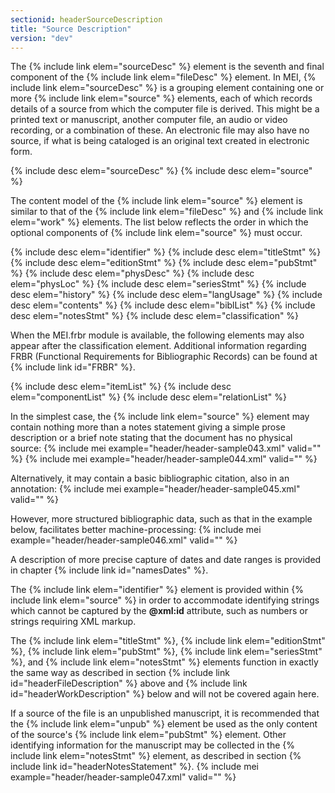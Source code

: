 ```yaml
---
sectionid: headerSourceDescription
title: "Source Description"
version: "dev"
---
```


The {% include link elem="sourceDesc" %} element is the seventh and final component of the {% include link elem="fileDesc" %} element. In MEI, {% include link elem="sourceDesc" %} is a grouping element containing one or more {% include link elem="source" %} elements, each of which records details of a source from which the computer file is derived. This might be a printed text or manuscript, another computer file, an audio or video recording, or a combination of these. An electronic file may also have no source, if what is being cataloged is an original text created in electronic form.

  
{% include desc elem="sourceDesc" %} 
{% include desc elem="source" %} 
 

The content model of the {% include link elem="source" %} element is similar to that of the {% include link elem="fileDesc" %} and {% include link elem="work" %} elements. The list below reflects the order in which the optional components of {% include link elem="source" %} must occur.

  
{% include desc elem="identifier" %} 
{% include desc elem="titleStmt" %} 
{% include desc elem="editionStmt" %} 
{% include desc elem="pubStmt" %} 
{% include desc elem="physDesc" %} 
{% include desc elem="physLoc" %} 
{% include desc elem="seriesStmt" %} 
{% include desc elem="history" %} 
{% include desc elem="langUsage" %} 
{% include desc elem="contents" %} 
{% include desc elem="biblList" %} 
{% include desc elem="notesStmt" %} 
{% include desc elem="classification" %} 
 

When the MEI.frbr module is available, the following elements may also appear after the classification element. Additional information regarding FRBR (Functional Requirements for Bibliographic Records) can be found at {% include link id="FRBR" %}.

  
{% include desc elem="itemList" %} 
{% include desc elem="componentList" %} 
{% include desc elem="relationList" %} 
 

In the simplest case, the {% include link elem="source" %} element may contain nothing more than a notes statement giving a simple prose description or a brief note stating that the document has no physical source:
{% include mei example="header/header-sample043.xml" valid="" %}
    {% include mei example="header/header-sample044.xml" valid="" %}
    
Alternatively, it may contain a basic bibliographic citation, also in an annotation:
{% include mei example="header/header-sample045.xml" valid="" %}
    
However, more structured bibliographic data, such as that in the example below, facilitates better machine-processing:
{% include mei example="header/header-sample046.xml" valid="" %}
    
A description of more precise capture of dates and date ranges is provided in chapter {% include link id="namesDates" %}.

The {% include link elem="identifier" %} element is provided within {% include link elem="source" %} in order to accommodate identifying strings which cannot be captured by the **@xml:id** attribute, such as numbers or strings requiring XML markup.

The {% include link elem="titleStmt" %}, {% include link elem="editionStmt" %}, {% include link elem="pubStmt" %}, {% include link elem="seriesStmt" %}, and {% include link elem="notesStmt" %} elements function in exactly the same way as described in section {% include link id="headerFileDescription" %} above and {% include link id="headerWorkDescription" %} below and will not be covered again here.

If a source of the file is an unpublished manuscript, it is recommended that the {% include link elem="unpub" %} element be used as the only content of the source's {% include link elem="pubStmt" %} element. Other identifying information for the manuscript may be collected in the {% include link elem="notesStmt" %} element, as described in section {% include link id="headerNotesStatement" %}.
{% include mei example="header/header-sample047.xml" valid="" %}
    